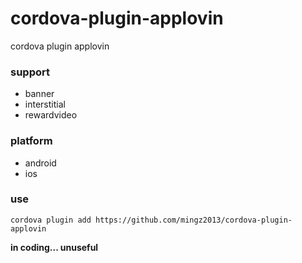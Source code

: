 # cordova-plugin-applovin



cordova plugin applovin





### support
- banner
- interstitial
- rewardvideo



### platform
- android
- ios




### use

`cordova plugin add https://github.com/mingz2013/cordova-plugin-applovin`



**in coding... unuseful**
